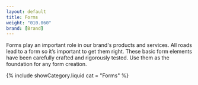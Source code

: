 ```yaml
---
layout: default
title: Forms
weight: "010.060"
brand: [Brand]
---
```


<div class="row">
	<div class="col-sm-8 col-sm-offset-4 category-head lead">
		Forms play an important role in our brand's products and services. All roads lead to a form so it&rsquo;s important to get them right. These basic form
		elements have been carefully crafted and rigorously tested. Use them as the foundation for any form creation.
	</div>
</div>

{% include showCategory.liquid  cat = "Forms" %}
